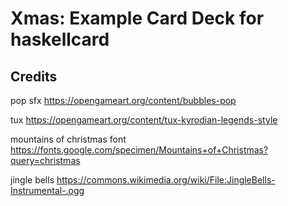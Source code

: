 # Xmas: Example Card Deck for haskellcard

## Credits

pop sfx
https://opengameart.org/content/bubbles-pop

tux
https://opengameart.org/content/tux-kyrodian-legends-style

mountains of christmas font
https://fonts.google.com/specimen/Mountains+of+Christmas?query=christmas

jingle bells
https://commons.wikimedia.org/wiki/File:JingleBells-Instrumental-.ogg